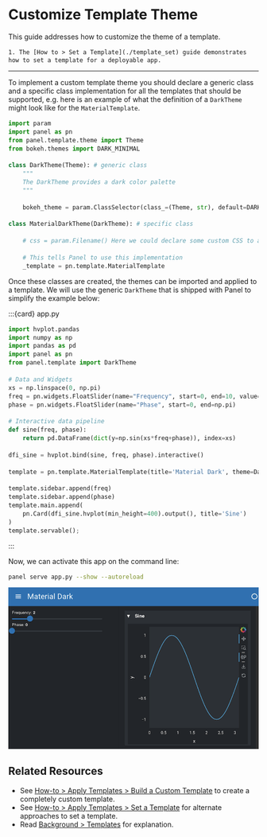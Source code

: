 # Customize Template Theme

This guide addresses how to customize the theme of a template.

```{admonition} Prerequisites
1. The [How to > Set a Template](./template_set) guide demonstrates how to set a template for a deployable app.
```

---

To implement a custom template theme you should declare a generic class and a specific class implementation for all the templates that should be supported, e.g. here is an example of what the definition of a `DarkTheme` might look like for the `MaterialTemplate`.

```python
import param
import panel as pn
from panel.template.theme import Theme
from bokeh.themes import DARK_MINIMAL

class DarkTheme(Theme): # generic class
    """
    The DarkTheme provides a dark color palette
    """

    bokeh_theme = param.ClassSelector(class_=(Theme, str), default=DARK_MINIMAL)

class MaterialDarkTheme(DarkTheme): # specific class

    # css = param.Filename() Here we could declare some custom CSS to apply

    # This tells Panel to use this implementation
    _template = pn.template.MaterialTemplate
```

Once these classes are created, the themes can be imported and applied to a template. We will use the generic `DarkTheme` that is shipped with Panel to simplify the example below:

:::{card} app.py

```python
import hvplot.pandas
import numpy as np
import pandas as pd
import panel as pn
from panel.template import DarkTheme

# Data and Widgets
xs = np.linspace(0, np.pi)
freq = pn.widgets.FloatSlider(name="Frequency", start=0, end=10, value=2)
phase = pn.widgets.FloatSlider(name="Phase", start=0, end=np.pi)

# Interactive data pipeline
def sine(freq, phase):
    return pd.DataFrame(dict(y=np.sin(xs*freq+phase)), index=xs)

dfi_sine = hvplot.bind(sine, freq, phase).interactive()

template = pn.template.MaterialTemplate(title='Material Dark', theme=DarkTheme)

template.sidebar.append(freq)
template.sidebar.append(phase)
template.main.append(
    pn.Card(dfi_sine.hvplot(min_height=400).output(), title='Sine')
)
template.servable();
```
:::

Now, we can activate this app on the command line:

``` bash
panel serve app.py --show --autoreload
```

<img src="../../_static/images/template_mat_dark.png" alt="dark themed panel app">

## Related Resources

- See [How-to > Apply Templates > Build a Custom Template](./template_custom) to create a completely custom template.
- See [How-to > Apply Templates > Set a Template](./template_set) for alternate approaches to set a template.
- Read [Background > Templates](../../explanation/styling/templates_overview) for explanation.

